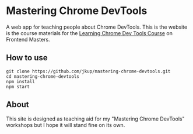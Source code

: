 # Mastering Chrome DevTools

A web app for teaching people about Chrome DevTools. This is the website is the course materials for the [Learning Chrome Dev Tools Course](https://frontendmasters.com/courses/chrome-dev-tools-v2/) on Frontend Masters.

## How to use

```
git clone https://github.com/jkup/mastering-chrome-devtools.git
cd mastering-chrome-devtools
npm install
npm start
```

## About

This site is designed as teaching aid for my "Mastering Chrome DevTools" workshops but I hope it will stand fine on its own.
